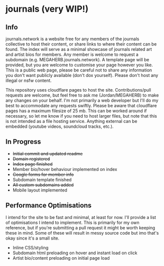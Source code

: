 # journals (very WIP!)

## Info
journals.network is a website free for any members of the journals collective to host their content, or share links to where their content can be found. The index will serve as a minimal showcase of journals related art and artist bios for members. Any member is welcome to request a subdomain (e.g. MEGAHERB.journals.network). A template page will be provided, but you are welcome to customise your page however you like. This is a public web page, please be careful not to share any information you don't want publicly available (don't dox yourself). Please don't host any illegal or nsfw content. 

This repository uses cloudflare pages to host the site. Contributions/pull requests are welcome, but feel free to ask me (Jordan/MEGAHERB) to make any changes on your behalf. I'm not primarily a web developer but I'll do my best to accommodate any requests swiftly. Please be aware that cloudflare pages has a maximum filesize of 25 mb. This can be worked around if necessary, so let me know if you need to host larger files, but note that this is not intended as a file hosting service. Anything external can be embedded (youtube videos, soundcloud tracks, etc.).

## In Progress
- ~~Initial commit and updated readme~~ 
- ~~Domain registered~~
- ~~Index page finished~~
- Member bio/hover behaviour implemented on index
- ~~Google forms for member info~~
- Subdomain template finished
- ~~All custom subdomains added~~
- Mobile layout implemented

## Performance Optimisations
I intend for the site to be fast and minimal, at least for now. I'll provide a list of optimisations I intend to implement. This is primarily for my own reference, but if you're submitting a pull request it might be worth keeping these in mind. Some of these will result in messy source code but imo that's okay since it's a small site.
- Inline CSS/styling
- Subdomain html preloading on hover and instant load on click
- Artist bio/content preloading on initial page load